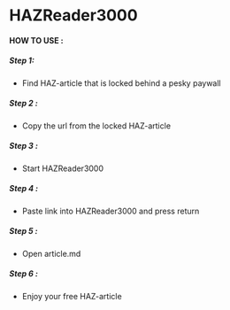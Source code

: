 # HAZReader3000

#### HOW TO USE :
##### Step 1:
   + Find HAZ-article that is locked behind a pesky paywall
##### Step 2 :
 + Copy the url from the locked HAZ-article
##### Step 3 :
 + Start HAZReader3000
 ##### Step 4 :
 + Paste link into HAZReader3000 and press return
 ##### Step 5 :
 + Open article.md 
 ##### Step 6 : 
 + Enjoy your free HAZ-article
